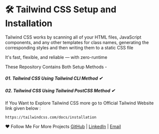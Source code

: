 # 🛠 Tailwind CSS Setup and Installation

Tailwind CSS works by scanning all of your HTML files, JavaScript components, and any other templates for class names, generating the corresponding styles and then writing them to a static CSS file

It's fast, flexible, and reliable — with zero-runtime

These Repository Contains Both Setup Methods -
##### 01. Tailwind CSS Using Tailwind CLI Method ✔

##### 02. Tailwind CSS Using Tailwind PostCSS Method ✔

If You Want to Explore Tailwind CSS more go to Official Tailwind Website link given below :
```
https://tailwindcss.com/docs/installation
```

:heart: Follow Me For More Projects [GitHub](https://github.com/ChinmayKaitade) | [LinkedIn](https://www.linkedin.com/in/chinmay-sharad-kaitade) | [Email](chinmaykaitade123@gmail.com)
